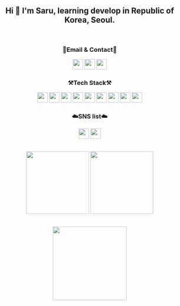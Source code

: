 


<div align="center">
 <h2> Hi 👐  I'm Saru, learning develop in Republic of Korea, Seoul.</h2>
  <br>
</div>

<div align="center">
<Strong><h3>📧Email & Contact📧</h3></Strong>
</div>
<div align="center">
<a href="mailto:glglzhzh22@gmail.com"><img style="width:auto; height:28px;" src="https://img.shields.io/badge/Gmail-d14836?style=flat-square&logo=Gmail&logoColor=white&link="mailto:glglzhzh22@gmail.com"></a>
<a href="mailto:heo_dark@naver.com"><img style="width:auto; height:28px;" src="https://img.shields.io/badge/-Naver-brightgreen?style=flat-square&logo=Naver&logoColor=white&link="mailto:heo_dark@naver.com"></a>
<a href="https://open.kakao.com/o/sHmgwxbe"><img style="width:auto; height:28px;" src="https://img.shields.io/badge/KakaoTalk-F7DF1E?style=flat-square&logo=KakaoTalk&logoColor=white&link="https://open.kakao.com/o/sHmgwxbe"></a>
</div>
<div align="center">
  <Strong><h3>⚒️Tech Stack⚒️</h3></Strong>

  <img style="width:auto; height:28px;" src="https://img.shields.io/badge/JAVA-007396?style=flat-square&logo=java&logoColor=white" s> 
  <img style="width:auto; height:28px;" src="https://img.shields.io/badge/Spring-6DB33F?style=flat-square&logo=Spring&logoColor=white">
  <img style="width:auto; height:28px;" src="https://img.shields.io/badge/SpringBoot-6DB33F?style=flat-square&logo=SpringBoot&logoColor=white">
  <img style="width:auto; height:28px;" src="https://img.shields.io/badge/mysql-4479A1?style=flat-square&logo=mysql&logoColor=white">
  <img style="width:auto; height:28px;" src="https://img.shields.io/badge/javascript-F7DF1E?style=flat-square&logo=javascript&logoColor=black">
  <img style="width:auto; height:28px;" src="https://img.shields.io/badge/css-1572B6?style=flat-square&logo=css3&logoColor=white">
  <img style="width:auto; height:28px;" src="https://img.shields.io/badge/html-E34F26?style=flat-square&logo=html5&logoColor=white">
  <img style="width:auto; height:28px;" src="https://img.shields.io/badge/Python-3776AB?style=flat-square&logo=Python&logoColor=white">
 <img style="width:auto; height:28px;" src="https://img.shields.io/badge/Jupyter-F37626?style=flat-square&logo=Python&logoColor=white">
  <!--img style="width:auto height:28px;" src="https://img.shields.io/badge/AWS-232F3E?style=flat-square&logo=Amazon AWS&logoColor=white"--> 
</div>
<div align="center">
  <Strong><h3>☁️SNS list☁️</h3></Strong>
<a href="https://www.instagram.com/heo__daeng/"><img style="width:auto; height:28px;" src="https://img.shields.io/badge/Instagram-E4405F?style=flat-square&logo=Instagram&logoColor=white&link="https://www.instagram.com/heo__daeng/" ></a>
  <img style="width:auto; height:28px;" src="https://hits.seeyoufarm.com/api/count/incr/badge.svg?url=https%3A%2F%2Fgithub.com%2FSaru-github%2Fhit-counter&count_bg=%2379C83D&title_bg=%23555555&icon=github.svg&icon_color=%23E7E7E7&title=hits&edge_flat=false))"/></a>
  <br><br>
</div>

<p align="center">
  <img style="height:170px;" src="https://github-readme-stats.vercel.app/api?username=saru-github&theme=dracula&layout=compact"/>
  <img style="height:170px;" src="https://github-readme-stats.vercel.app/api/top-langs/?username=saru-github&theme=dracula&layout=compact&langs_count=10"/>

</p>

<p align="center">
 <br>
<img style="height:200px;" src="https://github-profile-trophy.vercel.app/?username=Saru-github&theme=flat&column=7&align=center"/>
</p>

